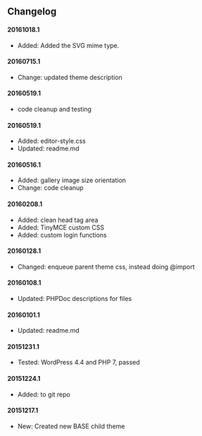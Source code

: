## Changelog

#### 20161018.1
* Added: Added the SVG mime type.

#### 20160715.1
* Change: updated theme description

#### 20160519.1
* code cleanup and testing

#### 20160519.1
* Added: editor-style.css
* Updated: readme.md

#### 20160516.1
* Added: gallery image size orientation
* Change: code cleanup

#### 20160208.1
* Added: clean head tag area
* Added: TinyMCE custom CSS
* Added: custom login functions

#### 20160128.1
* Changed: enqueue parent theme css, instead doing @import

#### 20160108.1
* Updated: PHPDoc descriptions for files 

#### 20160101.1
* Updated: readme.md

#### 20151231.1
* Tested: WordPress 4.4 and PHP 7, passed

#### 20151224.1
* Added: to git repo

#### 20151217.1
* New: Created new BASE child theme

